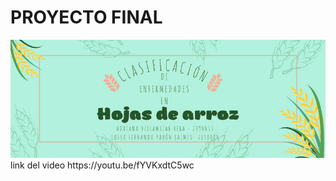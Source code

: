 # PROYECTO FINAL
<img src="Banner.jpeg" style="width:1200px;">
link del video
https://youtu.be/fYVKxdtC5wc

